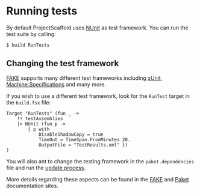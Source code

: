 # Running tests

By default ProjectScaffold uses [NUnit](http://www.nunit.org/) as test framework. You can run the test suite by calling:

    $ build RunTests

## Changing the test framework

[FAKE](http://fsharp.github.io/FAKE/) supports many different test frameworks including [xUnit](http://xunit.github.io/), [Machine.Specifications](https://github.com/machine/machine.specifications) and many more.    

If you wish to use a different test framework, look for the `RunTest` target in the `build.fsx` file:

    Target "RunTests" (fun _ ->
        !! testAssemblies
        |> NUnit (fun p ->
            { p with
                DisableShadowCopy = true
                TimeOut = TimeSpan.FromMinutes 20.
                OutputFile = "TestResults.xml" })
    )
    
You will also ant to change the testing framework in the `paket.dependencies` file and run the [update process](paket-package-management.html#Updating-packages).

More details regarding these aspects can be found in the [FAKE](http://fsharp.github.io/FAKE/) and [Paket](http://fsprojects.github.io/Paket/) documentation sites.